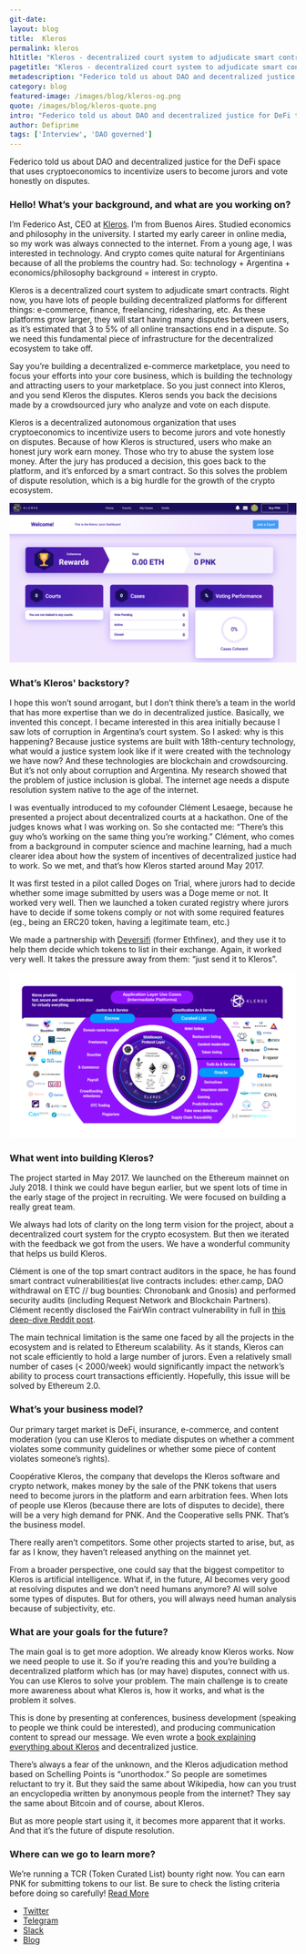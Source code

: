 ```yaml
---
git-date:
layout: blog
title:  Kleros
permalink: kleros
h1title: "Kleros - decentralized court system to adjudicate smart contracts"
pagetitle: "Kleros - decentralized court system to adjudicate smart contracts"
metadescription: "Federico told us about DAO and decentralized justice for DeFi that uses cryptoeconomics to incentivize users to become jurors and vote honestly on disputes."
category: blog
featured-image: /images/blog/kleros-og.png
quote: /images/blog/kleros-quote.png
intro: "Federico told us about DAO and decentralized justice for DeFi that uses cryptoeconomics to incentivize users to become jurors and vote honestly on disputes."
author: Defiprime
tags: ['Interview', 'DAO governed']
---
```

Federico told us about DAO and decentralized justice for the DeFi space that uses cryptoeconomics to incentivize users to become jurors and vote honestly on disputes.

### Hello! What’s your background, and what are you working on?

I’m Federico Ast, CEO at [Kleros](https://kleros.io/). I’m from Buenos Aires. Studied economics and philosophy in the university. I started my early career in online media, so my work was always connected to the internet.  From a young age, I was interested in technology. And crypto comes quite natural for Argentinians because of all the problems the country had. So: technology + Argentina + economics/philosophy background = interest in crypto.

Kleros is a decentralized court system to adjudicate smart contracts. Right now, you have lots of people building decentralized platforms for different things: e-commerce, finance, freelancing, ridesharing, etc. As these platforms grow larger, they will start having many disputes between users, as it’s estimated that 3 to 5% of all online transactions end in a dispute. So we need this fundamental piece of infrastructure for the decentralized ecosystem to take off.

Say you’re building a decentralized e-commerce marketplace, you need to focus your efforts into your core business, which is building the technology and attracting users to your marketplace. So you just connect into Kleros, and you send Kleros the disputes. Kleros sends you back the decisions made by a crowdsourced jury who analyze and vote on each dispute.

Kleros is a decentralized autonomous organization that uses cryptoeconomics to incentivize users to become jurors and vote honestly on disputes. Because of how Kleros is structured, users who make an honest jury work earn money. Those who try to abuse the system lose money.
After the jury has produced a decision, this goes back to the platform, and it’s enforced by a smart contract. So this solves the problem of dispute resolution, which is a big hurdle for the growth of the crypto ecosystem.

![](/images/blog/kleros2.png)

### What’s Kleros' backstory?

I hope this won’t sound arrogant, but I don’t think there’s a team in the world that has more expertise than we do in decentralized justice. Basically, we invented this concept. I became interested in this area initially because I saw lots of corruption in Argentina’s court system. So I asked: why is this happening? Because justice systems are built with 18th-century technology, what would a justice system look like if it were created with the technology we have now? And these technologies are blockchain and crowdsourcing. But it’s not only about corruption and Argentina. My research showed that the problem of justice inclusion is global. The internet age needs a dispute resolution system native to the age of the internet.

I was eventually introduced to my cofounder Clément Lesaege, because he presented a project about decentralized courts at a hackathon. One of the judges knows what I was working on. So she contacted me: “There’s this guy who’s working on the same thing you’re working.” Clément, who comes from a background in computer science and machine learning, had a much clearer idea about how the system of incentives of decentralized justice had to work. So we met, and that’s how Kleros started around May 2017.

It was first tested in a pilot called Doges on Trial, where jurors had to decide whether some image submitted by users was a Doge meme or not. It worked very well. Then we launched a token curated registry where jurors have to decide if some tokens comply or not with some required features (eg., being an ERC20 token, having a legitimate team, etc.)

We made a partnership with [Deversifi](/deversifi) (former Ethfinex), and they use it to help them decide which tokens to list in their exchange. Again, it worked very well. It takes the pressure away from them: “just send it to Kleros”.

![](/images/blog/kleros1.png)

### What went into building Kleros?

The project started in May 2017. We launched on the Ethereum mainnet on July 2018. I think we could have begun earlier, but we spent lots of time in the early stage of the project in recruiting. We were focused on building a really great team.

We always had lots of clarity on the long term vision for the project, about a decentralized court system for the crypto ecosystem. But then we iterated with the feedback we got from the users. We have a wonderful community that helps us build Kleros.

Clément is one of the top smart contract auditors in the space, he has found smart contract vulnerabilities(at live contracts includes: ether.camp, DAO withdrawal on ETC // bug bounties: Chronobank and Gnosis) and performed security audits (including Request Network and Blockchain Partners). Clément recently disclosed the FairWin contract vulnerability in full in [this deep-dive Reddit post](https://www.reddit.com/r/ethereum/comments/darmk9/vulnerability_disclosure_fairwin_frontrunning_in/).

The main technical limitation is the same one faced by all the projects in the ecosystem and is related to Ethereum scalability. As it stands, Kleros can not scale efficiently to hold a large number of jurors. Even a relatively small number of cases (< 2000/week) would significantly impact the network’s ability to process court transactions efficiently.  Hopefully, this issue will be solved by Ethereum 2.0.

### What’s your business model?

Our primary target market is DeFi, insurance, e-commerce, and content moderation (you can use Kleros to mediate disputes on whether a comment violates some community guidelines or whether some piece of content violates someone’s rights).

Coopérative Kleros, the company that develops the Kleros software and crypto network, makes money by the sale of the PNK tokens that users need to become jurors in the platform and earn arbitration fees. When lots of people use Kleros (because there are lots of disputes to decide), there will be a very high demand for PNK. And the Cooperative sells PNK. That’s the business model.

There really aren’t competitors. Some other projects started to arise, but, as far as I know, they haven’t released anything on the mainnet yet.

From a broader perspective, one could say that the biggest competitor to Kleros is artificial intelligence. What if, in the future, AI becomes very good at resolving disputes and we don’t need humans anymore?  AI will solve some types of disputes. But for others, you will always need human analysis because of subjectivity, etc.

### What are your goals for the future?

The main goal is to get more adoption. We already know Kleros works. Now we need people to use it. So if you’re reading this and you’re building a decentralized platform which has (or may have) disputes, connect with us. You can use Kleros to solve your problem.  The main challenge is to create more awareness about what Kleros is, how it works, and what is the problem it solves.

This is done by presenting at conferences, business development (speaking to people we think could be interested), and producing communication content to spread our message. We even wrote a [book explaining everything about Kleros](https://ipfs.kleros.io/ipfs/QmZeV32S2VoyUnqJsRRCh75F1fP2AeomVq2Ury2fTt9V4z/Dispute-Resolution-Kleros.pdf) and decentralized justice.

There’s always a fear of the unknown, and the Kleros adjudication method based on Schelling Points is “unorthodox.” So people are sometimes reluctant to try it. But they said the same about Wikipedia, how can you trust an encyclopedia written by anonymous people from the internet? They say the same about Bitcoin and of course, about Kleros.

But as more people start using it, it becomes more apparent that it works. And that it’s the future of dispute resolution.

### Where can we go to learn more?

We’re running a TCR (Token Curated List) bounty right now. You can earn PNK for submitting tokens to our list. Be sure to check the listing criteria before doing so carefully! [Read More](https://blog.kleros.io/1mil-pnk-token-curated-registry-submission-bounty-open/)

- [Twitter](https://twitter.com/Kleros_io)
- [Telegram](https://t.me/kleros)
- [Slack](https://slack.kleros.io)
- [Blog](https://blog.kleros.io)
